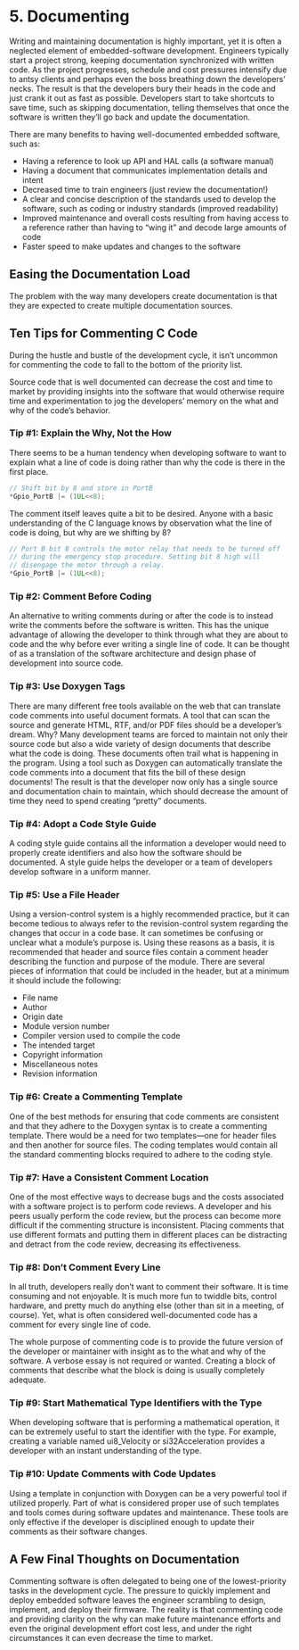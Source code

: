 # 5. Documenting

Writing and maintaining documentation is highly important, yet it is often a neglected
element of embedded-software development. Engineers typically start a project strong,
keeping documentation synchronized with written code. As the project progresses,
schedule and cost pressures intensify due to antsy clients and perhaps even the boss
breathing down the developers’ necks. The result is that the developers bury their heads
in the code and just crank it out as fast as possible. Developers start to take shortcuts to
save time, such as skipping documentation, telling themselves that once the software is
written they’ll go back and update the documentation.

There are many benefits to having well-documented embedded software, such as:

- Having a reference to look up API and HAL calls (a software manual)
- Having a document that communicates implementation details and intent
- Decreased time to train engineers (just review the documentation!)
- A clear and concise description of the standards used to develop the
software, such as coding or industry standards (improved readability)
- Improved maintenance and overall costs resulting from having
access to a reference rather than having to “wing it” and decode large
amounts of code
- Faster speed to make updates and changes to the software

## Easing the Documentation Load

The problem with the way many developers create documentation is that they are
expected to create multiple documentation sources.

## Ten Tips for Commenting C Code

During the hustle and bustle of the development cycle, it isn’t uncommon for
commenting the code to fall to the bottom of the priority list.

Source code that is well documented can decrease the cost and
time to market by providing insights into the software that would otherwise require
time and experimentation to jog the developers’ memory on the what and why of the
code’s behavior.

### Tip #1: Explain the Why, Not the How

There seems to be a human tendency when developing software to want to explain
what a line of code is doing rather than why the code is there in the first place.

```C
// Shift bit by 8 and store in PortB
*Gpio_PortB |= (1UL<<8);
```

The comment itself leaves quite a bit to be desired. Anyone with a basic
understanding of the C language knows by observation what the line of code is doing,
but why are we shifting by 8?

```C
// Port B bit 8 controls the motor relay that needs to be turned off
// during the emergency stop procedure. Setting bit 8 high will
// disengage the motor through a relay.
*Gpio_PortB |= (1UL<<8);
```

### Tip #2: Comment Before Coding

An alternative to writing comments during or after the code is to instead write the
comments before the software is written. This has the unique advantage of allowing the
developer to think through what they are about to code and the why before ever writing
a single line of code. It can be thought of as a translation of the software architecture and
design phase of development into source code.

### Tip #3: Use Doxygen Tags

There are many different free tools available on the web that can translate code
comments into useful document formats. A tool that can scan the source and generate
HTML, RTF, and/or PDF files should be a developer’s dream. Why? Many development
teams are forced to maintain not only their source code but also a wide variety of design
documents that describe what the code is doing. These documents often trail what is
happening in the program. Using a tool such as Doxygen can automatically translate the
code comments into a document that fits the bill of these design documents! The result
is that the developer now only has a single source and documentation chain to maintain,
which should decrease the amount of time they need to spend creating “pretty”
documents.

### Tip #4: Adopt a Code Style Guide

A coding style guide contains all the information a developer would need to properly
create identifiers and also how the software should be documented. A style guide helps
the developer or a team of developers develop software in a uniform manner.

### Tip #5: Use a File Header

Using a version-control system is a highly recommended practice, but it can become
tedious to always refer to the revision-control system regarding the changes that occur
in a code base. It can sometimes be confusing or unclear what a module’s purpose is.
Using these reasons as a basis, it is recommended that header and source files contain a
comment header describing the function and purpose of the module. There are several
pieces of information that could be included in the header, but at a minimum it should
include the following:

- File name
- Author
- Origin date
- Module version number
- Compiler version used to compile the code
- The intended target
- Copyright information
- Miscellaneous notes
- Revision information

### Tip #6: Create a Commenting Template

One of the best methods for ensuring that code comments are consistent and that they
adhere to the Doxygen syntax is to create a commenting template. There would be a
need for two templates—one for header files and then another for source files. The
coding templates would contain all the standard commenting blocks required to adhere
to the coding style.

### Tip #7: Have a Consistent Comment Location

One of the most effective ways to decrease bugs and the costs associated with a software
project is to perform code reviews. A developer and his peers usually perform the
code review, but the process can become more difficult if the commenting structure is
inconsistent. Placing comments that use different formats and putting them in different
places can be distracting and detract from the code review, decreasing its effectiveness.

### Tip #8: Don’t Comment Every Line

In all truth, developers really don’t want to comment their software. It is time consuming
and not enjoyable. It is much more fun to twiddle bits, control hardware, and pretty
much do anything else (other than sit in a meeting, of course). Yet, what is often
considered well-documented code has a comment for every single line of code.

The whole purpose of commenting code is to provide the future version of the
developer or maintainer with insight as to the what and why of the software. A verbose
essay is not required or wanted. Creating a block of comments that describe what the
block is doing is usually completely adequate.

### Tip #9: Start Mathematical Type Identifiers with the Type

When developing software that is performing a mathematical operation, it can be
extremely useful to start the identifier with the type. For example, creating a variable
named ui8_Velocity or si32Acceleration provides a developer with an instant
understanding of the type.

### Tip #10: Update Comments with Code Updates

Using a template in conjunction with Doxygen can be a very powerful tool if utilized
properly. Part of what is considered proper use of such templates and tools comes during
software updates and maintenance. These tools are only effective if the developer is
disciplined enough to update their comments as their software changes.

## A Few Final Thoughts on Documentation

Commenting software is often delegated to being one of the lowest-priority tasks in the
development cycle. The pressure to quickly implement and deploy embedded software
leaves the engineer scrambling to design, implement, and deploy their firmware. The
reality is that commenting code and providing clarity on the why can make future
maintenance efforts and even the original development effort cost less, and under the
right circumstances it can even decrease the time to market.
